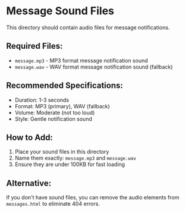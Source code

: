 # Message Sound Files

This directory should contain audio files for message notifications.

## Required Files:
- `message.mp3` - MP3 format message notification sound
- `message.wav` - WAV format message notification sound (fallback)

## Recommended Specifications:
- Duration: 1-3 seconds
- Format: MP3 (primary), WAV (fallback)
- Volume: Moderate (not too loud)
- Style: Gentle notification sound

## How to Add:
1. Place your sound files in this directory
2. Name them exactly: `message.mp3` and `message.wav`
3. Ensure they are under 100KB for fast loading

## Alternative:
If you don't have sound files, you can remove the audio elements from `messages.html` to eliminate 404 errors.
